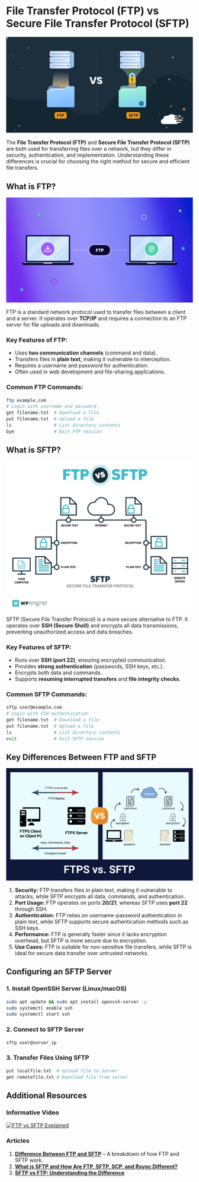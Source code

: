 # File Transfer Protocol (FTP) vs Secure File Transfer Protocol (SFTP)

![picture 0](../../images/377cfa12b7f0f74a414f06cefdab5235ad96dc029363084fab5d5d2bba88b765.png)  

The **File Transfer Protocol (FTP)** and **Secure File Transfer Protocol (SFTP)** are both used for transferring files over a network, but they differ in security, authentication, and implementation. Understanding these differences is crucial for choosing the right method for secure and efficient file transfers.

## What is FTP?

![picture 1](../../images/1067316d8c2ed94bca6dfba4ec4f5d16a60de19421becfbc423cb23c7667f407.png)  

FTP is a standard network protocol used to transfer files between a client and a server. It operates over **TCP/IP** and requires a connection to an FTP server for file uploads and downloads.

### **Key Features of FTP:**
- Uses **two communication channels** (command and data).
- Transfers files in **plain text**, making it vulnerable to interception.
- Requires a username and password for authentication.
- Often used in web development and file-sharing applications.

### **Common FTP Commands:**
```bash
ftp example.com
# Login with username and password
get filename.txt  # Download a file
put filename.txt  # Upload a file
ls                # List directory contents
bye               # Exit FTP session
```

## What is SFTP?

![picture 2](../../images/3dc956d92b436a9486d568702fb20e4ef2a6ed05b95e4491c45e92cdbe2fa103.png)  

SFTP (Secure File Transfer Protocol) is a more secure alternative to FTP. It operates over **SSH (Secure Shell)** and encrypts all data transmissions, preventing unauthorized access and data breaches.

### **Key Features of SFTP:**
- Runs over **SSH (port 22)**, ensuring encrypted communication.
- Provides **strong authentication** (passwords, SSH keys, etc.).
- Encrypts both data and commands.
- Supports **resuming interrupted transfers** and **file integrity checks**.

### **Common SFTP Commands:**
```bash
sftp user@example.com
# Login with SSH authentication
get filename.txt  # Download a file
put filename.txt  # Upload a file
ls                # List directory contents
exit              # Exit SFTP session
```

## Key Differences Between FTP and SFTP

![picture 3](../../images/e5b8ece07f2a621dffcd75b0fc6155b9d5232b873597a0e668c7f0c524609526.png)  

1. **Security:** FTP transfers files in plain text, making it vulnerable to attacks, while SFTP encrypts all data, commands, and authentication.
2. **Port Usage:** FTP operates on ports **20/21**, whereas SFTP uses **port 22** through SSH.
3. **Authentication:** FTP relies on username-password authentication in plain text, while SFTP supports secure authentication methods such as SSH keys.
4. **Performance:** FTP is generally faster since it lacks encryption overhead, but SFTP is more secure due to encryption.
5. **Use Cases:** FTP is suitable for non-sensitive file transfers, while SFTP is ideal for secure data transfer over untrusted networks.

## Configuring an SFTP Server

### **1. Install OpenSSH Server (Linux/macOS)**
```bash
sudo apt update && sudo apt install openssh-server -y
sudo systemctl enable ssh
sudo systemctl start ssh
```

### **2. Connect to SFTP Server**
```bash
sftp user@server_ip
```

### **3. Transfer Files Using SFTP**
```bash
put localfile.txt  # Upload file to server
get remotefile.txt # Download file from server
```

## Additional Resources  

### Informative Video  
[![FTP vs SFTP Explained](https://img.youtube.com/vi/e5SkEgqIztU/0.jpg)](https://www.youtube.com/watch?v=e5SkEgqIztU)  

### Articles  
1. **[Difference Between FTP and SFTP](https://www.techtarget.com/searchnetworking/definition/File-Transfer-Protocol-FTP)** – A breakdown of how FTP and SFTP work.
2. **[What is SFTP and How Are FTP, SFTP, SCP, and Rsync Different?](https://www.couchdrop.io/blog/what-is-sftp-and-how-are-ftp-sftp-scp-and-rsync-different#:~:text=SFTP%20vs%20FTP&text=SFTP%20requires%20authentication%20methods%20to,easier%20to%20intercept%20the%20data.)**  
3. **[SFTP vs FTP: Understanding the Difference](https://www.sharetru.com/blog/sftp-vs-ftp-understanding-the-difference)**  